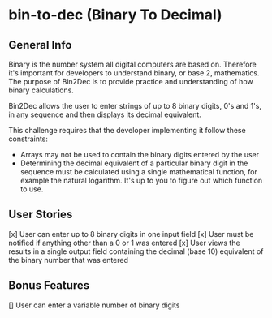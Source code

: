 # bin-to-dec (Binary To Decimal)

## General Info

Binary is the number system all digital computers are based on. Therefore it's important for developers to understand binary, or base 2, mathematics. The purpose of Bin2Dec is to provide practice and understanding of how binary calculations.

Bin2Dec allows the user to enter strings of up to 8 binary digits, 0's and 1's, in any sequence and then displays its decimal equivalent.

This challenge requires that the developer implementing it follow these constraints:

* Arrays may not be used to contain the binary digits entered by the user
* Determining the decimal equivalent of a particular binary digit in the sequence must be calculated using a single mathematical function, for example the natural logarithm. It's up to you to figure out which function to use.

## User Stories

[x] User can enter up to 8 binary digits in one input field
[x] User must be notified if anything other than a 0 or 1 was entered
[x] User views the results in a single output field containing the decimal (base 10) equivalent of the binary number that was entered

## Bonus Features

[] User can enter a variable number of binary digits

